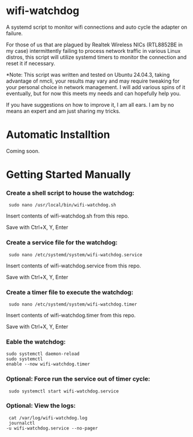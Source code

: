 # wifi-watchdog
A systemd script to monitor wifi connections and auto cycle the adapter on failure.

For those of us that are plagued by Realtek Wireless NICs (RTL8852BE in my case) intermittently failing to process network traffic in various Linux distros, this script will utilize systemd timers to monitor the connection and reset it if necessary.

*Note: This script was written and tested on Ubuntu 24.04.3, taking advantage of nmcli, your results may vary and may require tweaking for your personal choice in network management. I will add various spins of it eventually, but for now this meets my needs and can hopefully help you.

If you have suggestions on how to improve it, I am all ears. I am by no means an expert and am just sharing my tricks.

# Automatic Installtion

Coming soon.

# Getting Started Manually
### Create a shell script to house the watchdog:
<code> sudo nano /usr/local/bin/wifi-watchdog.sh </code>

Insert contents of wifi-watchdog.sh from this repo.

Save with Ctrl+X, Y, Enter

### Create a service file for the watchdog:
<code> sudo nano /etc/systemd/system/wifi-watchdog.service </code>

Insert contents of wifi-watchdog.service from this repo.


Save with Ctrl+X, Y, Enter

### Create a timer file to execute the watchdog:
<code> sudo nano /etc/systemd/system/wifi-watchdog.timer </code>

Insert contents of wifi-watchdog.timer from this repo.

Save with Ctrl+X, Y, Enter

### Eable the watchdog:
<code>sudo systemctl daemon-reload</code></br>
<code>sudo systemctl enable --now wifi-watchdog.timer</code>

### Optional: Force run the service out of timer cycle:
<code> sudo systemctl start wifi-watchdog.service </code>

### Optional: View the logs:
<code> cat /var/log/wifi-watchdog.log </code></br>
<code> journalctl -u wifi-watchdog.service --no-pager </code>
